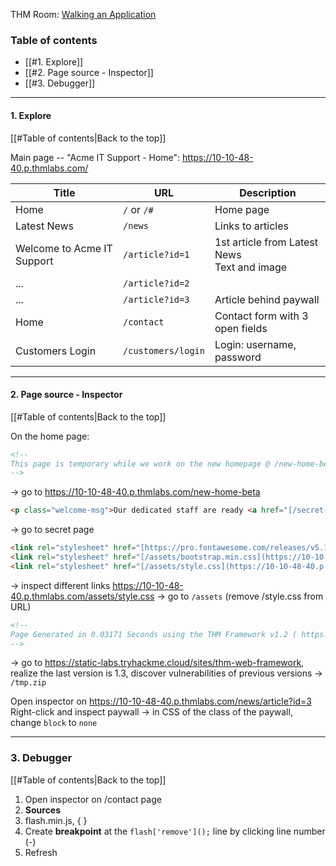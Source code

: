 THM Room: [Walking an Application](https://tryhackme.com/room/walkinganapplication)
### Table of contents
- [[#1. Explore]]
- [[#2. Page source - Inspector]]
- [[#3. Debugger]]

___
#### 1. Explore
[[#Table of contents|Back to the top]]

Main page -- "Acme IT Support - Home": https://10-10-48-40.p.thmlabs.com/

| Title                      | URL                | Description                                    |
| -------------------------- | ------------------ | ---------------------------------------------- |
| Home                       | `/` or `/#`        | Home page                                      |
| Latest News                | `/news`            | Links to articles                              |
| Welcome to Acme IT Support | `/article?id=1`    | 1st article from Latest News<br>Text and image |
| ...                        | `/article?id=2`    |                                                |
| ...                        | `/article?id=3`    | Article behind paywall                         |
| Home                       | `/contact`         | Contact form with 3 open fields                |
| Customers Login            | `/customers/login` | Login: username, password                      |

___
#### 2. Page source - Inspector
[[#Table of contents|Back to the top]]

On the home page:
```html
<!--
This page is temporary while we work on the new homepage @ /new-home-beta|
-->
```
$\rightarrow$ go to https://10-10-48-40.p.thmlabs.com/new-home-beta

```html
<p class="welcome-msg">Our dedicated staff are ready <a href="[/secret-page](https://10-10-48-40.p.thmlabs.com/secret-page)">to</a> assist you with your IT problems.</p>
```
$\rightarrow$ go to secret page

```html
<link rel="stylesheet" href="[https://pro.fontawesome.com/releases/v5.12.0/css/all.css](https://pro.fontawesome.com/releases/v5.12.0/css/all.css)" integrity="sha384-ekOryaXPbeCpWQNxMwSWVvQ0+1VrStoPJq54shlYhR8HzQgig1v5fas6YgOqLoKz" crossorigin="anonymous">
<link rel="stylesheet" href="[/assets/bootstrap.min.css](https://10-10-48-40.p.thmlabs.com/assets/bootstrap.min.css)">
<link rel="stylesheet" href="[/assets/style.css](https://10-10-48-40.p.thmlabs.com/assets/style.css)">
```
$\rightarrow$ inspect different links
https://10-10-48-40.p.thmlabs.com/assets/style.css $\rightarrow$ go to `/assets` (remove /style.css from URL)

```html
<!--
Page Generated in 0.03171 Seconds using the THM Framework v1.2 ( https://static-labs.tryhackme.cloud/sites/thm-web-framework )
-->
```
$\rightarrow$ go to https://static-labs.tryhackme.cloud/sites/thm-web-framework, realize the last version is 1.3, discover vulnerabilities of previous versions $\rightarrow$ `/tmp.zip`

Open inspector on https://10-10-48-40.p.thmlabs.com/news/article?id=3
Right-click and inspect paywall $\rightarrow$ in CSS of the class of the paywall, change `block` to `none`

___
### 3. Debugger
[[#Table of contents|Back to the top]]

1. Open inspector on /contact page
2. **Sources**
3. flash.min.js, { }
4. Create **breakpoint** at the `flash['remove']();` line by clicking line number (-)
5. Refresh